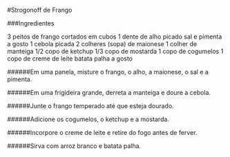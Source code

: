 #Strogonoff de Frango

###Ingredientes

3 peitos de frango cortados em cubos
1 dente de alho picado
sal e pimenta a gosto
1 cebola picada
2 colheres (sopa) de maionese
1 colher de manteiga
1/2 copo de ketchup
1/3 copo de mostarda
1 copo de cogumelos
1 copo de creme de leite
batata palha a gosto

######Em uma panela, misture o frango, o alho, a maionese, o sal e a pimenta.

######Em uma frigideira grande, derreta a manteiga e doure a cebola.

######Junte o frango temperado até que esteja dourado.

######Adicione os cogumelos, o ketchup e a mostarda.

######Incorpore o creme de leite e retire do fogo antes de ferver.

######Sirva com arroz branco e batata palha.
